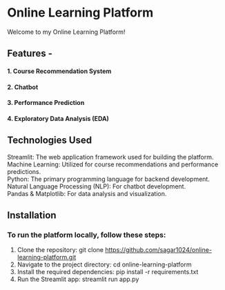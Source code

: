 # Online Learning Platform

Welcome to my Online Learning Platform!

## Features -
#### 1. Course Recommendation System
#### 2. Chatbot
#### 3. Performance Prediction
#### 4. Exploratory Data Analysis (EDA)

## Technologies Used
Streamlit: The web application framework used for building the platform.
<br>
Machine Learning: Utilized for course recommendations and performance predictions.
<br>
Python: The primary programming language for backend development.
<br>
Natural Language Processing (NLP): For chatbot development.
<br>
Pandas & Matplotlib: For data analysis and visualization.

## Installation

### To run the platform locally, follow these steps:

1. Clone the repository:
git clone https://github.com/sagar1024/online-learning-platform.git
2. Navigate to the project directory:
cd online-learning-platform
3. Install the required dependencies:
pip install -r requirements.txt
4. Run the Streamlit app:
streamlit run app.py
